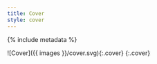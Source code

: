 ```yaml
---
title: Cover
style: cover
---
```


{% include metadata %}

![Cover]({{ images }}/cover.svg){:.cover}
{:.cover}
